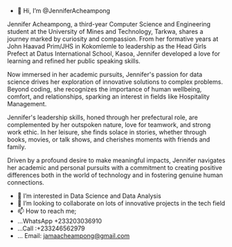 - 👋 Hi, I’m @JenniferAcheampong

Jennifer Acheampong, a third-year Computer Science and Engineering student at the University of Mines and Technology, Tarkwa, shares a journey marked by curiosity and compassion.
From her formative years at John Haavad Prim/JHS in Kokomlemle to leadership as the Head Girls Prefect at Datus International School, Kasoa,
Jennifer developed a love for learning and refined her public speaking skills.

Now immersed in her academic pursuits, Jennifer's passion for data science drives her exploration of innovative solutions to complex problems. 
Beyond coding, she recognizes the importance of human wellbeing, comfort, and relationships, sparking an interest in fields like Hospitality Management.

Jennifer's leadership skills, honed through her prefectural role, are complemented by her outspoken nature, love for teamwork, and strong work ethic. 
In her leisure, she finds solace in stories, whether through books, movies, or talk shows, and cherishes moments with friends and family.

Driven by a profound desire to make meaningful impacts, 
Jennifer navigates her academic and personal pursuits with a commitment to creating positive differences both in the world of technology and in fostering genuine human connections.
- 👀 I’m interested in Data Science and Data Analysis
- 💞️ I’m looking to collaborate on lots of innovative projects in the tech field
- 📫 How to reach me;
- ...WhatsApp +233203036910
- ...Call :+233246562979
- ... Email: jamaacheampong@gmail.com 

<!---
JenniferAcheampong/JenniferAcheampong is a ✨ special ✨ repository because its `README.md` (this file) appears on your GitHub profile.
You can click the Preview link to take a look at your changes.
--->
